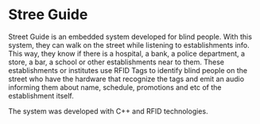 # Stree Guide
Street Guide is an embedded system developed for blind people. With this system, they can walk on the street while listening to establishments info. This way, they know if there is a hospital, a bank, a police department, a store, a bar, a school or other establishments near to them. These establishments or institutes use RFID Tags to identify blind people on the street who have the hardware that recognize the tags and emit an audio informing them about name, schedule, promotions and etc of the establishment itself.

The system was developed with C++ and RFID technologies.
